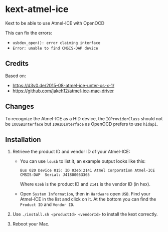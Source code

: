# kext-atmel-ice
Kext to be able to use Atmel-ICE with OpenOCD

This can fix the errors:
- `usbdev_open(): error claiming interface`
- `Error: unable to find CMSIS-DAP device`

## Credits
Based on:
- https://d3v0.de/2015-08-atmel-ice-unter-os-x-1/
- https://github.com/jakeh12/atmel-ice-mac-driver

## Changes
To recognize the Atmel-ICE as a HID device, the `IOProviderClass`
should not be `IOUSBInterface` but `IOHIDInterface` as OpenOCD
prefers to use `hidapi`.

## Installation
1. Retrieve the product ID and vendor ID of your Atmel-ICE:
    - You can use `lsusb` to list it, an example output looks like this:

        ```
        Bus 020 Device 015: ID 03eb:2141 Atmel Corporation Atmel-ICE CMSIS-DAP  Serial: J41800053365
        ```

        Where `03eb` is the product ID and `2141` is the vendor ID (in hex).
    - Open `System Information`, then in `Hardware` open `USB`. Find your
        Atmel-ICE in the list and click on it. At the bottom you can find the
        `Product ID` and `Vendor ID`.

2. Use `./install.sh <productId> <vendorId>` to install the kext correctly.
3. Reboot your Mac.
